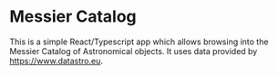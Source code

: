 # Messier Catalog

This is a simple React/Typescript app which allows browsing into the Messier Catalog 
of Astronomical objects. It uses data provided by https://www.datastro.eu.


